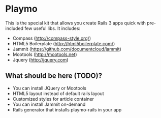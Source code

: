 # Playmo
This is the special kit that allows you create Rails 3 apps quick with pre-included few useful libs.
It includes:

* Compass (http://compass-style.org/)
* HTML5 Boilerplate (http://html5boilerplate.com/)
* Jammit (https://github.com/documentcloud/jammit)
* Mootools (http://mootools.net)
* Jquery (http://jquery.com)

## What should be here (TODO)?

* You can install JQuery or Mootools
* HTML5 layout instead of default rails layout
* Customized styles for article container
* You can install Jammit on-demand
* Rails generator that installs playmo-rails in your app
